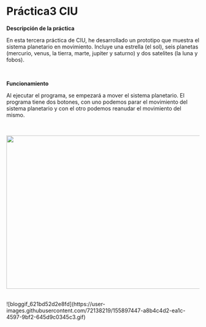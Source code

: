 # Práctica3 CIU

<p><b> Descripción de la práctica </b></p>

En esta tercera práctica de CIU, he desarrollado un prototipo que muestra el sistema planetario en movimiento. Incluye una estrella (el sol), seis planetas (mercurio, venus, la tierra, marte, jupiter y saturno) y dos satelites (la luna y fobos).


<br>
<p><b> Funcionamiento </b></p>

Al ejecutar el programa, se empezará a mover el sistema planetario. El programa tiene dos botones, con uno podemos parar el movimiento del sistema planetario y con el otro podemos reanudar el movimiento del mismo.

<br>
<p align="center">
  <img width="750" height="400" src="https://user-images.githubusercontent.com/72138219/155897247-1c574f55-5f71-4577-a323-e459cba32b5f.PNG">
</p>
<br>
![bloggif_621bd52d2e8fd](https://user-images.githubusercontent.com/72138219/155897447-a8b4c4d2-ea1c-4597-9bf2-645d9c0345c3.gif)
